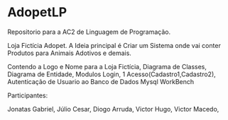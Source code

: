 # AdopetLP
Repositorio para a AC2 de Linguagem de Programação. 

Loja Fictícia Adopet.
A Ideia principal é Criar um Sistema onde vai conter Produtos para Animais Adotivos e demais.


Contendo a Logo e Nome para a Loja Fictícia,
Diagrama de Classes,
Diagrama de Entidade,
Modulos Login,
1 Acesso(Cadastro1,Cadastro2),
Autenticação de Usuario ao Banco de Dados Mysql WorkBench

Participantes: 

  Jonatas Gabriel,
  Júlio Cesar,
  Diogo Arruda,
  Victor Hugo,
  Victor Macedo,
